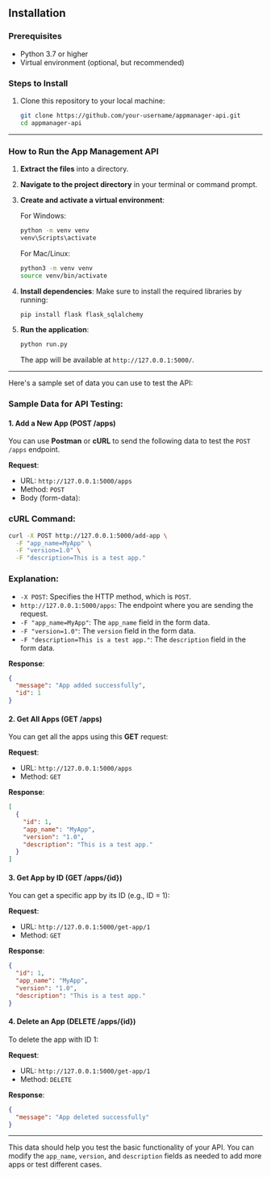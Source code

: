 
## Installation

### Prerequisites

- Python 3.7 or higher
- Virtual environment (optional, but recommended)

### Steps to Install

1. Clone this repository to your local machine:

   ```bash
   git clone https://github.com/your-username/appmanager-api.git
   cd appmanager-api
   ```



---

### How to Run the App Management API

1. **Extract the files** into a directory.

2. **Navigate to the project directory** in your terminal or command prompt.

3. **Create and activate a virtual environment**:

   For Windows:
   ```bash
   python -m venv venv
   venv\Scripts\activate
   ```

   For Mac/Linux:
   ```bash
   python3 -m venv venv
   source venv/bin/activate
   ```

4. **Install dependencies**:
   Make sure to install the required libraries by running:
   ```bash
   pip install flask flask_sqlalchemy
   ```

5. **Run the application**:
   ```bash
   python run.py
   ```

   The app will be available at `http://127.0.0.1:5000/`.

---
Here's a sample set of data you can use to test the API:

### Sample Data for API Testing:

#### 1. **Add a New App (POST /apps)**

You can use **Postman** or **cURL** to send the following data to test the `POST /apps` endpoint.

**Request**:
- URL: `http://127.0.0.1:5000/apps`
- Method: `POST`
- Body (form-data):



### cURL Command:
```bash
curl -X POST http://127.0.0.1:5000/add-app \
  -F "app_name=MyApp" \
  -F "version=1.0" \
  -F "description=This is a test app."
```

### Explanation:
- `-X POST`: Specifies the HTTP method, which is `POST`.
- `http://127.0.0.1:5000/apps`: The endpoint where you are sending the request.
- `-F "app_name=MyApp"`: The `app_name` field in the form data.
- `-F "version=1.0"`: The `version` field in the form data.
- `-F "description=This is a test app."`: The `description` field in the form data.



**Response**:
```json
{
  "message": "App added successfully",
  "id": 1
}
```

#### 2. **Get All Apps (GET /apps)**

You can get all the apps using this **GET** request:

**Request**:
- URL: `http://127.0.0.1:5000/apps`
- Method: `GET`

**Response**:
```json
[
  {
    "id": 1,
    "app_name": "MyApp",
    "version": "1.0",
    "description": "This is a test app."
  }
]
```

#### 3. **Get App by ID (GET /apps/{id})**

You can get a specific app by its ID (e.g., ID = 1):

**Request**:
- URL: `http://127.0.0.1:5000/get-app/1`
- Method: `GET`

**Response**:
```json
{
  "id": 1,
  "app_name": "MyApp",
  "version": "1.0",
  "description": "This is a test app."
}
```

#### 4. **Delete an App (DELETE /apps/{id})**

To delete the app with ID 1:

**Request**:
- URL: `http://127.0.0.1:5000/get-app/1`
- Method: `DELETE`

**Response**:
```json
{
  "message": "App deleted successfully"
}
```

---

This data should help you test the basic functionality of your API. You can modify the `app_name`, `version`, and `description` fields as needed to add more apps or test different cases.